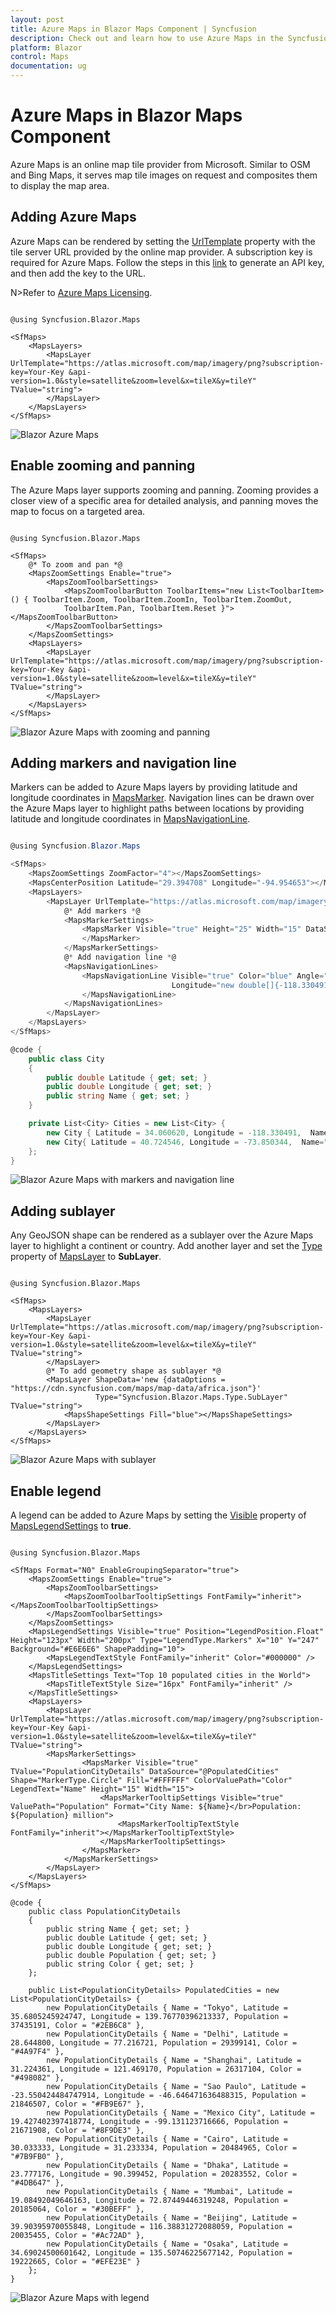 ```yaml
---
layout: post
title: Azure Maps in Blazor Maps Component | Syncfusion
description: Check out and learn how to use Azure Maps in the Syncfusion Blazor Maps component and much more details.
platform: Blazor
control: Maps
documentation: ug
---
```


# Azure Maps in Blazor Maps Component

Azure Maps is an online map tile provider from Microsoft. Similar to OSM and Bing Maps, it serves map tile images on request and composites them to display the map area.

## Adding Azure Maps

Azure Maps can be rendered by setting the [UrlTemplate](https://help.syncfusion.com/cr/blazor/Syncfusion.Blazor.Maps.MapsLayer-1.html#Syncfusion_Blazor_Maps_MapsLayer_1_UrlTemplate) property with the tile server URL provided by the online map provider. A subscription key is required for Azure Maps. Follow the steps in this [link](https://docs.microsoft.com/en-us/azure/search/search-security-api-keys) to generate an API key, and then add the key to the URL.

N>Refer to [Azure Maps Licensing](https://azure.microsoft.com/en-in/support/legal/).

```cshtml

@using Syncfusion.Blazor.Maps

<SfMaps>
    <MapsLayers>
        <MapsLayer UrlTemplate="https://atlas.microsoft.com/map/imagery/png?subscription-key=Your-Key &api-version=1.0&style=satellite&zoom=level&x=tileX&y=tileY" TValue="string">
        </MapsLayer>
    </MapsLayers>
</SfMaps>

```

![Blazor Azure Maps](../images/MapProviders/blazor-azure-map.png)

## Enable zooming and panning

The Azure Maps layer supports zooming and panning. Zooming provides a closer view of a specific area for detailed analysis, and panning moves the map to focus on a targeted area.

```cshtml

@using Syncfusion.Blazor.Maps

<SfMaps>
    @* To zoom and pan *@
    <MapsZoomSettings Enable="true">
        <MapsZoomToolbarSettings>
            <MapsZoomToolbarButton ToolbarItems="new List<ToolbarItem>() { ToolbarItem.Zoom, ToolbarItem.ZoomIn, ToolbarItem.ZoomOut,
            ToolbarItem.Pan, ToolbarItem.Reset }"></MapsZoomToolbarButton>
        </MapsZoomToolbarSettings>
    </MapsZoomSettings>
    <MapsLayers>
        <MapsLayer UrlTemplate="https://atlas.microsoft.com/map/imagery/png?subscription-key=Your-Key &api-version=1.0&style=satellite&zoom=level&x=tileX&y=tileY" TValue="string">
        </MapsLayer>
    </MapsLayers>
</SfMaps>

```

![Blazor Azure Maps with zooming and panning](../images/MapProviders/blazor-azure-map-zooming.png)

## Adding markers and navigation line

Markers can be added to Azure Maps layers by providing latitude and longitude coordinates in [MapsMarker](https://help.syncfusion.com/cr/blazor/Syncfusion.Blazor.Maps.MapsMarker-1.html). Navigation lines can be drawn over the Azure Maps layer to highlight paths between locations by providing latitude and longitude coordinates in [MapsNavigationLine](https://help.syncfusion.com/cr/blazor/Syncfusion.Blazor.Maps.MapsNavigationLine.html).

```csharp

@using Syncfusion.Blazor.Maps

<SfMaps>
    <MapsZoomSettings ZoomFactor="4"></MapsZoomSettings>
    <MapsCenterPosition Latitude="29.394708" Longitude="-94.954653"></MapsCenterPosition>
    <MapsLayers>
        <MapsLayer UrlTemplate="https://atlas.microsoft.com/map/imagery/png?subscription-key=Your-Key &api-version=1.0&style=satellite&zoom=level&x=tileX&y=tileY" TValue="string">
            @* Add markers *@
            <MapsMarkerSettings>
                <MapsMarker Visible="true" Height="25" Width="15" DataSource="Cities" TValue="City">
                </MapsMarker>
            </MapsMarkerSettings>
            @* Add navigation line *@
            <MapsNavigationLines>
                <MapsNavigationLine Visible="true" Color="blue" Angle="0.1" Latitude="new double[]{34.060620, 40.724546}"
                                    Longitude="new double[]{-118.330491,-73.850344}">
                </MapsNavigationLine>
            </MapsNavigationLines>
        </MapsLayer>
    </MapsLayers>
</SfMaps>

@code {
    public class City
    {
        public double Latitude { get; set; }
        public double Longitude { get; set; }
        public string Name { get; set; }
    }

    private List<City> Cities = new List<City> {
        new City { Latitude = 34.060620, Longitude = -118.330491,  Name="California" },
        new City{ Latitude = 40.724546, Longitude = -73.850344,  Name="New York"}
    };
}

```

![Blazor Azure Maps with markers and navigation line](../images/MapProviders/blazor-azure-map-marker-and-line.png)

## Adding sublayer

Any GeoJSON shape can be rendered as a sublayer over the Azure Maps layer to highlight a continent or country. Add another layer and set the [Type](https://help.syncfusion.com/cr/blazor/Syncfusion.Blazor.Maps.MapsLayer-1.html#Syncfusion_Blazor_Maps_MapsLayer_1_Type) property of [MapsLayer](https://help.syncfusion.com/cr/blazor/Syncfusion.Blazor.Maps.MapsLayer-1.html) to **SubLayer**.

```cshtml

@using Syncfusion.Blazor.Maps

<SfMaps>
    <MapsLayers>
        <MapsLayer UrlTemplate="https://atlas.microsoft.com/map/imagery/png?subscription-key=Your-Key &api-version=1.0&style=satellite&zoom=level&x=tileX&y=tileY" TValue="string">
        </MapsLayer>
        @* To add geometry shape as sublayer *@
        <MapsLayer ShapeData='new {dataOptions = "https://cdn.syncfusion.com/maps/map-data/africa.json"}'
                   Type="Syncfusion.Blazor.Maps.Type.SubLayer" TValue="string">
            <MapsShapeSettings Fill="blue"></MapsShapeSettings>
        </MapsLayer>
    </MapsLayers>
</SfMaps>

```

![Blazor Azure Maps with sublayer](../images/MapProviders/blazor-azure-map-sublayer.png)

## Enable legend

A legend can be added to Azure Maps by setting the [Visible](https://help.syncfusion.com/cr/blazor/Syncfusion.Blazor.Maps.MapsLegendSettings.html#Syncfusion_Blazor_Maps_MapsLegendSettings_Visible) property of [MapsLegendSettings](https://help.syncfusion.com/cr/blazor/Syncfusion.Blazor.Maps.MapsLegendSettings.html) to **true**.

```cshtml

@using Syncfusion.Blazor.Maps

<SfMaps Format="N0" EnableGroupingSeparator="true">
    <MapsZoomSettings Enable="true">
        <MapsZoomToolbarSettings>
            <MapsZoomToolbarTooltipSettings FontFamily="inherit"></MapsZoomToolbarTooltipSettings>
        </MapsZoomToolbarSettings>
    </MapsZoomSettings>
    <MapsLegendSettings Visible="true" Position="LegendPosition.Float" Height="123px" Width="200px" Type="LegendType.Markers" X="10" Y="247" Background="#E6E6E6" ShapePadding="10">
        <MapsLegendTextStyle FontFamily="inherit" Color="#000000" />
    </MapsLegendSettings>
    <MapsTitleSettings Text="Top 10 populated cities in the World">
        <MapsTitleTextStyle Size="16px" FontFamily="inherit" />
    </MapsTitleSettings>
    <MapsLayers>
        <MapsLayer UrlTemplate="https://atlas.microsoft.com/map/imagery/png?subscription-key=Your-Key &api-version=1.0&style=satellite&zoom=level&x=tileX&y=tileY" TValue="string">
        <MapsMarkerSettings>
                <MapsMarker Visible="true" TValue="PopulationCityDetails" DataSource="@PopulatedCities" Shape="MarkerType.Circle" Fill="#FFFFFF" ColorValuePath="Color" LegendText="Name" Height="15" Width="15">
                    <MapsMarkerTooltipSettings Visible="true" ValuePath="Population" Format="City Name: ${Name}</br>Population: ${Population} million">
                        <MapsMarkerTooltipTextStyle FontFamily="inherit"></MapsMarkerTooltipTextStyle>
                    </MapsMarkerTooltipSettings>
                </MapsMarker>
            </MapsMarkerSettings>
        </MapsLayer>
    </MapsLayers>
</SfMaps>

@code {
    public class PopulationCityDetails
    {        
        public string Name { get; set; }
        public double Latitude { get; set; }
        public double Longitude { get; set; }
        public double Population { get; set; }
        public string Color { get; set; }
    };

    public List<PopulationCityDetails> PopulatedCities = new List<PopulationCityDetails> {
        new PopulationCityDetails { Name = "Tokyo", Latitude = 35.6805245924747, Longitude = 139.76770396213337, Population = 37435191, Color = "#2EB6C8" },
        new PopulationCityDetails { Name = "Delhi", Latitude = 28.644800, Longitude = 77.216721, Population = 29399141, Color = "#4A97F4" },
        new PopulationCityDetails { Name = "Shanghai", Latitude = 31.224361, Longitude = 121.469170, Population = 26317104, Color = "#498082" },
        new PopulationCityDetails { Name = "Sao Paulo", Latitude = -23.550424484747914, Longitude = -46.646471636488315, Population = 21846507, Color = "#FB9E67" },
        new PopulationCityDetails { Name = "Mexico City", Latitude = 19.427402397418774, Longitude = -99.131123716666, Population = 21671908, Color = "#8F9DE3" },
        new PopulationCityDetails { Name = "Cairo", Latitude = 30.033333, Longitude = 31.233334, Population = 20484965, Color = "#7B9FB0" },
        new PopulationCityDetails { Name = "Dhaka", Latitude = 23.777176, Longitude = 90.399452, Population = 20283552, Color = "#4DB647" },
        new PopulationCityDetails { Name = "Mumbai", Latitude = 19.08492049646163, Longitude = 72.87449446319248, Population = 20185064, Color = "#30BEFF" },
        new PopulationCityDetails { Name = "Beijing", Latitude = 39.90395970055848, Longitude = 116.38831272088059, Population = 20035455, Color = "#Ac72AD" },
        new PopulationCityDetails { Name = "Osaka", Latitude = 34.69024500601642, Longitude = 135.50746225677142, Population = 19222665, Color = "#EFE23E" }
    };
}

```

![Blazor Azure Maps with legend](../images/MapProviders/blazor-azure-map-legend.png)
